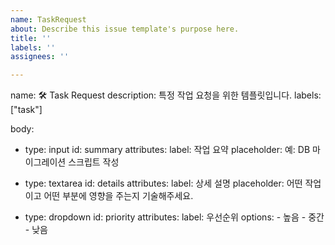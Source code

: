 ```yaml
---
name: TaskRequest
about: Describe this issue template's purpose here.
title: ''
labels: ''
assignees: ''

---
```


name: 🛠 Task Request
description: 특정 작업 요청을 위한 템플릿입니다.
labels: ["task"]

body:
  - type: input
    id: summary
    attributes:
      label: 작업 요약
      placeholder: 예: DB 마이그레이션 스크립트 작성

  - type: textarea
    id: details
    attributes:
      label: 상세 설명
      placeholder: 어떤 작업이고 어떤 부분에 영향을 주는지 기술해주세요.

  - type: dropdown
    id: priority
    attributes:
      label: 우선순위
      options:
        - 높음
        - 중간
        - 낮음
